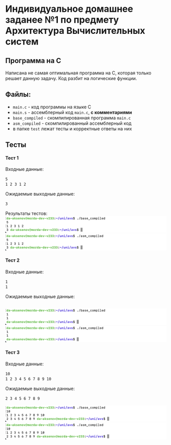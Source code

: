 # Индивидуальное домашнее заданее №1 по предмету Архитектура Вычислительных систем

## Программа на C
Написана не самая оптимальная программа на C, которая только решает данную задачу. Код разбит на логические функции.

## Файлы:
- `main.c` - код программы на языке C
- `main.s` - ассемблерный код `main.c`, __с комментариями__
- `base_compiled` - скомпилированная программа `main.c`
- `asm_compiled` - скомпилированный ассемблерный код
- в папке `test` лежат тесты и корректные ответы на них

## Тесты

#### Тест 1
Входные данные:
```
5
1 2 3 1 2
```
Ожидаемые выходные данные:
```
3
```
Результаты тестов:
![](/screenshots/base_test1.png)
![](/screenshots/asm_test1.png)
#### Тест 2
Входные данные:
```
1
1
```
Ожидаемые выходные данные:
```
```
![](/screenshots/base_test2.png)
![](/screenshots/asm_test2.png)
#### Тест 3
Входные данные:
```
10
1 2 3 4 5 6 7 8 9 10
```
Ожидаемые выходные данные:
```
2 3 4 5 6 7 8 9
```
![](/screenshots/base_test3.png)
![](/screenshots/asm_test3.png)
